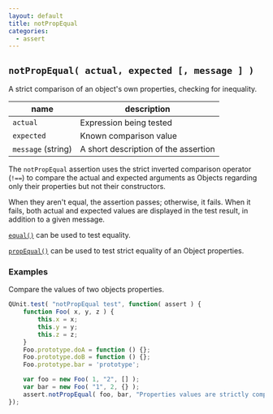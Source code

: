 ```yaml
---
layout: default
title: notPropEqual
categories:
  - assert
---
```


## `notPropEqual( actual, expected [, message ] )`

A strict comparison of an object's own properties, checking for inequality.

| name               | description                          |
|--------------------|--------------------------------------|
| `actual`           | Expression being tested              |
| `expected`         | Known comparison value               |
| `message` (string) | A short description of the assertion |

The `notPropEqual` assertion uses the strict inverted comparison operator (`!==`) to compare the actual and expected arguments as Objects regarding only their properties but not their constructors.

When they aren't equal, the assertion passes; otherwise, it fails. When it fails, both actual and expected values are displayed in the test result, in addition to a given message.

<a href="/equal/">`equal()`</a> can be used to test equality.

<a href="/propEqual/">`propEqual()`</a> can be used to test strict equality of an Object properties.

### Examples

Compare the values of two objects properties.

```js
QUnit.test( "notPropEqual test", function( assert ) {
	function Foo( x, y, z ) {
		this.x = x;
		this.y = y;
		this.z = z;
	}
	Foo.prototype.doA = function () {};
	Foo.prototype.doB = function () {};
	Foo.prototype.bar = 'prototype';

    var foo = new Foo( 1, "2", [] );
    var bar = new Foo( "1", 2, {} );
	assert.notPropEqual( foo, bar, "Properties values are strictly compared." );
});
```
